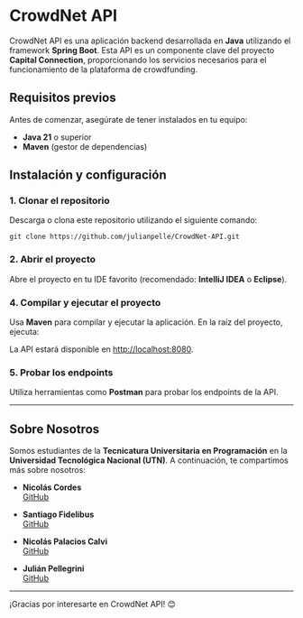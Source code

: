 # CrowdNet API

CrowdNet API es una aplicación backend desarrollada en **Java** utilizando el framework **Spring Boot**. Esta API es un componente clave del proyecto **Capital Connection**, proporcionando los servicios necesarios para el funcionamiento de la plataforma de crowdfunding.

## Requisitos previos

Antes de comenzar, asegúrate de tener instalados en tu equipo:
- **Java 21** o superior
- **Maven** (gestor de dependencias)

## Instalación y configuración

### 1. Clonar el repositorio

Descarga o clona este repositorio utilizando el siguiente comando:

```
git clone https://github.com/julianpelle/CrowdNet-API.git
```

### 2. Abrir el proyecto

Abre el proyecto en tu IDE favorito (recomendado: **IntelliJ IDEA** o **Eclipse**).


### 4. Compilar y ejecutar el proyecto

Usa **Maven** para compilar y ejecutar la aplicación. En la raíz del proyecto, ejecuta:

La API estará disponible en [http://localhost:8080](http://localhost:8080).

### 5. Probar los endpoints

Utiliza herramientas como **Postman** para probar los endpoints de la API.

---

## Sobre Nosotros

Somos estudiantes de la **Tecnicatura Universitaria en Programación** en la **Universidad Tecnológica Nacional (UTN)**. A continuación, te compartimos más sobre nosotros:

- **Nicolás Cordes**  
  [GitHub](https://github.com/NicolasCordes)

- **Santiago Fidelibus**  
  [GitHub](https://github.com/SantiagoFidelibus)

- **Nicolás Palacios Calvi**  
  [GitHub](https://github.com/NicolasPalaciosCalvi)

- **Julián Pellegrini**  
  [GitHub](https://github.com/julianpelle)

---

¡Gracias por interesarte en CrowdNet API! 😊
